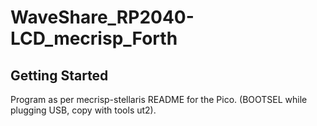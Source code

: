 # WaveShare_RP2040-LCD_mecrisp_Forth

## Getting Started

Program as per mecrisp-stellaris README for the Pico. (BOOTSEL while plugging USB, copy with tools ut2).



